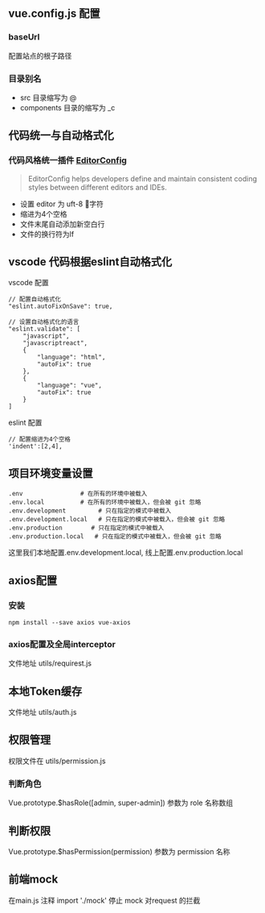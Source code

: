## vue.config.js 配置
### baseUrl
配置站点的根子路径

### 目录别名
* src 目录缩写为 @
* components 目录的缩写为 _c

## 代码统一与自动格式化
### 代码风格统一插件 [EditorConfig](https://editorconfig.org/)
> EditorConfig helps developers define and maintain consistent coding styles between different editors and IDEs.
* 设置 editor 为 uft-8 字符
* 缩进为4个空格
* 文件末尾自动添加新空白行
* 文件的换行符为lf

## vscode 代码根据eslint自动格式化
vscode 配置
```
// 配置自动格式化
"eslint.autoFixOnSave": true,

// 设置自动格式化的语言
"eslint.validate": [
    "javascript",
    "javascriptreact",
    {
        "language": "html",
        "autoFix": true
    },
    {
        "language": "vue",
        "autoFix": true
    }
]
```

eslint 配置
```
// 配置缩进为4个空格
'indent':[2,4],
```

## 项目环境变量设置
```
.env                # 在所有的环境中被载入
.env.local          # 在所有的环境中被载入，但会被 git 忽略
.env.development         # 只在指定的模式中被载入
.env.development.local   # 只在指定的模式中被载入，但会被 git 忽略
.env.production        # 只在指定的模式中被载入
.env.production.local   # 只在指定的模式中被载入，但会被 git 忽略
```
这里我们本地配置.env.development.local, 线上配置.env.production.local

## axios配置
### 安装
```
npm install --save axios vue-axios
```
### axios配置及全局interceptor
文件地址 utils/requirest.js

## 本地Token缓存
文件地址 utils/auth.js

## 权限管理
权限文件在 utils/permission.js
### 判断角色
Vue.prototype.$hasRole([admin, super-admin])  参数为 role 名称数组
## 判断权限
Vue.prototype.$hasPermission(permission) 参数为 permission 名称

## 前端mock
在main.js 注释 import './mock' 停止 mock 对request 的拦截



<!--
## Project setup
```
npm install
```

### Compiles and hot-reloads for development
```
npm run serve
```

### Compiles and minifies for production
```
npm run build
```

### Lints and fixes files
```
npm run lint
``` -->


